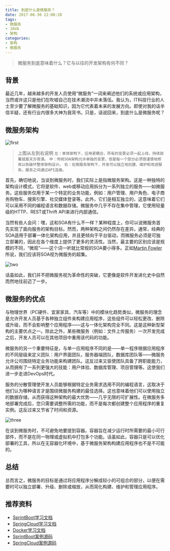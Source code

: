 ```yaml
---
title: 到底什么是微服务？
date: 2017-06-30 22:00:20
tags:
- 微服务
- JAVA
- 架构
categories:
- 架构
- 微服务
---
```


>微服务到底意味着什么？它与以往的开发架构有何不同？

## 背景
最近几年，越来越多的开发人员使用“微服务”一词来阐述他们的系统或应用架构，当然或许这只是他们在吹嘘自己在技术潮流中并未落伍。我认为，IT科技行业的人士至少要了解微服务的基础知识，因为它代表着未来的发展方向。即使对我的话半信半疑，还有行业内很多大神为我背书。只是，话说回来，到底什么是微服务呢？

<!-- more -->

## 微服务架构

![first](../../../../uploads/first.png)
>上图从左到右说明
>`左：单体架构下，应用紧耦合，所有的变更必须一起上线，持续部署就是天方夜谭。`
>`中：传统SOA架构允许单独的变更，但是每一个部分必须很谨慎地修改以免破坏整体架构设计。`
>`右：在微服务架构下，开发可以独立地创建、维护和改进服务。服务之间通过API连接。`

首先，确切地说，当谈到微服务时，我们实际上是指微服务架构。这是一种独特的架构设计模式，它将是软件、web或移动应用拆分为一系列独立的服务——如微服务。这些服务仅用于某一个特定的业务功能，例如：用户管理、用户角色、电子商务购物车、搜索引擎、社交媒体登录等。此外，它们是相互独立的，这意味着它们可以采用不同的编程语言和数据存储。微服务中几乎不存在集中管理，它使用轻量级的HTTP、REST或Thrift API来进行内部通信。

当然有些人会问：嘿，这和SOA有什么不一样？某种程度上，你可以说微服务首先实现了面向服务的架构目标。然而，两种架构之间仍然存在差异。通常，经典的SOA适用于部署一体化架构应用，并且更倾向于平台驱动，而微服务必须是可独立部署的，因此在各个维度上提供了更多的灵活性。当然，最主要的区别应该是规模的不同，“微观”——这个词一听就比常规的SOA要小得多。正如[Martin Fowler](https://martinfowler.com/articles/microservices.html)所说，我们应该将SOA视为微服务的超集。

![two](../../../../uploads/two.png)

话虽如此，我们并不把微服务视为革命性的突破，它更像是软件开发进化史中自然而然地往前迈了一步。

## 微服务的优点
与物理世界（PC硬件、宜家家具、汽车等）中的模块化趋势类似，微服务的理念是允许开发人员基于各种独立组件来构建应用程序，这些组件可以轻松更改、删除或升级，而不会影响整个应用程序——这与一体化架构完全不同。这是这种新型架构的主要优点之一。除此之外，某些微服务（例如：文件上传服务）一次开发完成之后，开发人员可以在其他项目中重用该代码的功能。

微服务的另一个重要特征是，与单一应用程序不同的是——单一程序根据应用程序的不同层级来定义团队：用户界面团队，服务器端团队，数据库团队等——微服务允许公司围绕特定业务功能来构建团队。这反过来又驱使团队具备了跨职能能力，从而拥有了一系列更强大的技能：用户体验、数据库管理、项目管理等。这使我们进一步走进DevOps时代。

服务的分散管理使开发人员能够根据特定业务需求选用不同的编程语言，这取决于他们认为哪种语言才是围绕微服务构建的最佳选择。这也意味着他们可以使用独立的数据存储，从而获得这种架构的最大优势——几乎无限的可扩展性。在微服务多地部署完成后，您只需要调整所需的功能，而不是每次都创建整个应用程序的重复实例。这反过来又节省了时间和资源。

![three](../../../../uploads/three.png)

在谈到微服务时，不可避免地要提到容器。容器旨在减少运行时所需要的最小可行部件，而不是在同一物理或虚拟机中打包多个功能。话虽如此，容器只是可以优化部署的工具，所以在无容器化环境中，基于微服务架构构建应用程序也不是不可能的。

## 总结
总而言之，微服务的目标是通过将应用程序分解成较小的可组合的部分，以便在需要时可以独立部署、升级、删除或缩放，从而简化构建、维护和管理应用程序。

## 推荐资料
* [SprintBoot学习文档](http://blog.csdn.net/hemin1003/article/category/6527486)
* [SpringCloud学习文档](https://github.com/hemin1003/spring-cloud-book)
* [Docker学习文档](http://blog.csdn.net/hemin1003/article/category/6471462)
* [SprintBoot案例源码](https://github.com/hemin1003/spring-boot-study)
* [SpringCloud案例源码](https://github.com/hemin1003/spring-cloud-study)